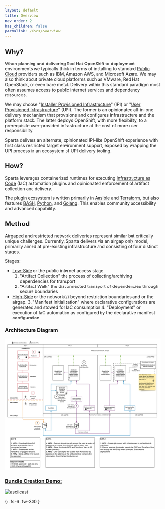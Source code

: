```yaml
---
layout: default
title: Overview
nav_order: 2
has_children: false
permalink: /docs/overview
---
```

## Why?
When planning and delivering Red Hat OpenShift to deployment environments we typically 
think in terms of installing to standard [Public Cloud] providers such as IBM, Amazon AWS,
and Microsoft Azure. We may also think about private cloud platforms such as VMware,
Red Hat OpenStack, or even bare metal. Delivery within this standard paradigm most often
assumes access to public internet services and dependency resources.

We may choose "[Installer Provisioned Infrastructure]" (IPI) or "[User Provisioned
Infrastructure]" (UPI). The former is an opinionated all-in-one delivery mechanism 
that provisions and configures infrastructure and the platform stack. The latter 
deploys OpenShift, with more flexibility, to a prerequisite user-provided infrastructure 
at the cost of more user responsibility.

Sparta delivers an alternate, opinionated IPI-like OpenShift experience with first
class restricted target environment support, exposed by wrapping the UPI process in an 
ecosystem of UPI delivery tooling.

## How?
Sparta leverages containerized runtimes for executing [Infrastructure as Code] (IaC)
automation plugins and opinionated enforcement of artifact collection and delivery.

The plugin ecosystem is written primarily in [Ansible] and [Terraform], but also features
[BASH], [Python], and [Golang]. This enables community accessibility and advanced capability.

## Method
Airgaped and restricted network deliveries represent similar but critically unique
challenges. Currently, Sparta delivers via an airgap only model, primarily aimed at
pre-existing infrastructure and consisting of four distinct stages.

Stages:
  - [Low-Side] or the public internet access stage.
    1. "Artifact Collection" the process of collecting/archiving dependencies for transport
    2. "Artifact Walk" the disconnected transport of dependencies through secure boundaries
  - [High-Side] or the network(s) beyond restriction boundaries and or the airgap.
    3. "Manifest Initialization" where declarative configurations are generated and stowed for IaC consumption
    4. "Deployment" or execution of IaC automation as configured by the declarative manifest configuration

[Public Cloud]:https://www.redhat.com/en/topics/cloud-computing/what-is-public-cloud
[Installer Provisioned Infrastructure]:https://github.com/openshift/installer#supported-platforms
[User Provisioned Infrastructure]:https://github.com/openshift/installer#supported-platforms
[IaC]:https://www.ibm.com/cloud/learn/infrastructure-as-code
[Infrastructure as Code]:https://www.ibm.com/cloud/learn/infrastructure-as-code
[Low-Side]:https://en.wikipedia.org/wiki/Air_gap_(networking)#Use_in_classified_settings
[High-Side]:https://en.wikipedia.org/wiki/Air_gap_(networking)#Use_in_classified_settings
[BASH]:https://www.gnu.org/software/bash
[Python]:https://www.python.org
[Golang]:https://golang.org
[Ansible]:https://www.ansible.com
[Terraform]:https://www.terraform.io

### Architecture Diagram
![Diagram](./web/sparta.png)

### [Bundle Creation Demo:](https://asciinema.org/a/BFb4Hq4h9q4tsNllfRT9K5OWC)
[![asciicast](https://asciinema.org/a/BFb4Hq4h9q4tsNllfRT9K5OWC.png)](https://asciinema.org/a/BFb4Hq4h9q4tsNllfRT9K5OWC)

{: .fs-6 .fw-300 }
